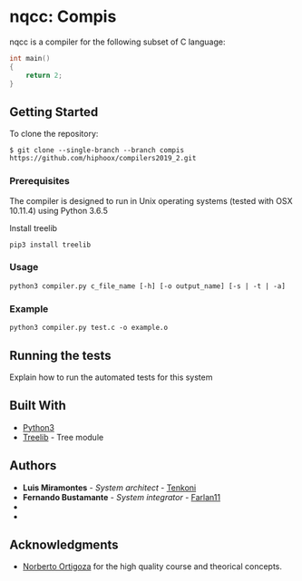 # nqcc: Compis

nqcc is a compiler for the following subset of C language:

```c
int main()
{
	return 2;
}
```

## Getting Started

To clone the repository:

```
$ git clone --single-branch --branch compis https://github.com/hiphoox/compilers2019_2.git
```

### Prerequisites

The compiler is designed to run in Unix operating systems (tested with OSX 10.11.4) using Python 3.6.5

Install treelib

```
pip3 install treelib
```

### Usage

```
python3 compiler.py c_file_name [-h] [-o output_name] [-s | -t | -a] 
```

### Example

```
python3 compiler.py test.c -o example.o 
```

## Running the tests

Explain how to run the automated tests for this system


## Built With

* [Python3](https://www.python.org/download/releases/3.0/) 
* [Treelib](https://github.com/caesar0301/treelib) - Tree module

## Authors

* **Luis Miramontes** - *System architect* - [Tenkoni](https://github.com/Tenkoni)
* **Fernando Bustamante** - *System integrator* - [Farlan11](https://github.com/Farlan11)
*
*



## Acknowledgments

* [Norberto Ortigoza](https://github.com/hiphoox) for the high quality course and theorical concepts.

